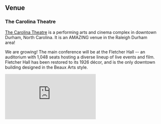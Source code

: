 ## Venue

### The Carolina Theatre

[The Carolina Theatre](http://www.carolinatheatre.org/about) is a performing arts and cinema complex in downtown Durham, North Carolina. It is an AMAZING venue in the Raleigh Durham area!

We are growing! The main conference will be at the Fletcher Hall -- an auditorium with 1,048 seats hosting a diverse lineup of live events and film. Fletcher Hall has been restored to its 1926 décor, and is the only downtown building designed in the Beaux Arts style.

<div class="google-map">
  <iframe
    src="https://www.google.com/maps/embed/v1/place?key=AIzaSyCNveGQ9bfpKFwWzQLLftrR9hNiHwdqQG8&amp;q=place_id:ChIJvavvXHLkrIkRQwjH_Cqnc-8"
    allowfullscreen=""
    frameborder="0"
  ></iframe>
</div>
